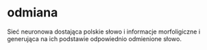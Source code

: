 # odmiana

Sieć neuronowa dostająca polskie słowo i informacje morfoligiczne i generująca na ich podstawie odpowiednio odmienione słowo.

